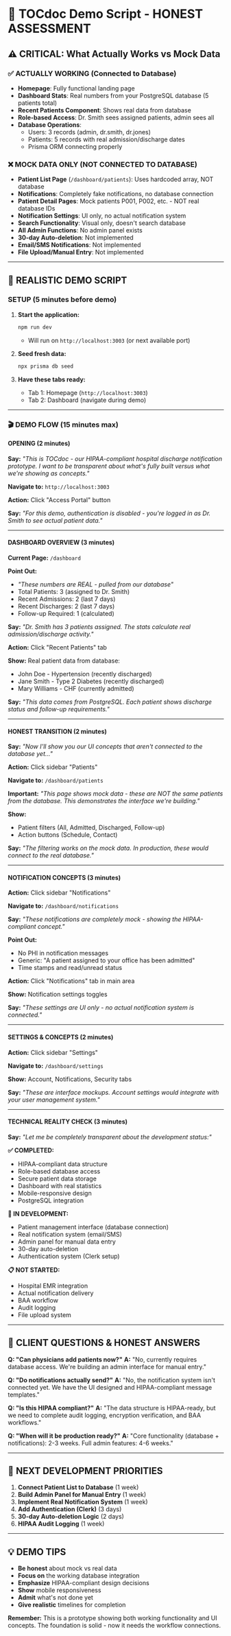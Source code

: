 # 🎯 TOCdoc Demo Script - **HONEST ASSESSMENT**

## ⚠️ **CRITICAL: What Actually Works vs Mock Data**

### ✅ **ACTUALLY WORKING (Connected to Database)**
- **Homepage**: Fully functional landing page
- **Dashboard Stats**: Real numbers from your PostgreSQL database (5 patients total)
- **Recent Patients Component**: Shows real data from database
- **Role-based Access**: Dr. Smith sees assigned patients, admin sees all
- **Database Operations**: 
  - Users: 3 records (admin, dr.smith, dr.jones)
  - Patients: 5 records with real admission/discharge dates
  - Prisma ORM connecting properly

### ❌ **MOCK DATA ONLY (NOT CONNECTED TO DATABASE)**
- **Patient List Page** (`/dashboard/patients`): Uses hardcoded array, NOT database
- **Notifications**: Completely fake notifications, no database connection
- **Patient Detail Pages**: Mock patients P001, P002, etc. - NOT real database IDs
- **Notification Settings**: UI only, no actual notification system
- **Search Functionality**: Visual only, doesn't search database
- **All Admin Functions**: No admin panel exists
- **30-day Auto-deletion**: Not implemented
- **Email/SMS Notifications**: Not implemented
- **File Upload/Manual Entry**: Not implemented

---

## 🎯 **REALISTIC DEMO SCRIPT**

### **SETUP (5 minutes before demo)**

1. **Start the application:**
   ```bash
   npm run dev
   ```
   - Will run on `http://localhost:3003` (or next available port)

2. **Seed fresh data:**
   ```bash
   npx prisma db seed
   ```

3. **Have these tabs ready:**
   - Tab 1: Homepage (`http://localhost:3003`)
   - Tab 2: Dashboard (navigate during demo)

---

### **🎬 DEMO FLOW (15 minutes max)**

#### **OPENING (2 minutes)**
**Say:** *"This is TOCdoc - our HIPAA-compliant hospital discharge notification prototype. I want to be transparent about what's fully built versus what we're showing as concepts."*

**Navigate to:** `http://localhost:3003`

**Action:** Click "Access Portal" button

**Say:** *"For this demo, authentication is disabled - you're logged in as Dr. Smith to see actual patient data."*

---

#### **DASHBOARD OVERVIEW (3 minutes)**

**Current Page:** `/dashboard`

**Point Out:** 
- *"These numbers are REAL - pulled from our database"*
- Total Patients: 3 (assigned to Dr. Smith)
- Recent Admissions: 2 (last 7 days)
- Recent Discharges: 2 (last 7 days)
- Follow-up Required: 1 (calculated)

**Say:** *"Dr. Smith has 3 patients assigned. The stats calculate real admission/discharge activity."*

**Action:** Click "Recent Patients" tab

**Show:** Real patient data from database:
- John Doe - Hypertension (recently discharged)
- Jane Smith - Type 2 Diabetes (recently discharged) 
- Mary Williams - CHF (currently admitted)

**Say:** *"This data comes from PostgreSQL. Each patient shows discharge status and follow-up requirements."*

---

#### **HONEST TRANSITION (2 minutes)**

**Say:** *"Now I'll show you our UI concepts that aren't connected to the database yet..."*

**Action:** Click sidebar "Patients"

**Navigate to:** `/dashboard/patients`

**Important:** *"This page shows mock data - these are NOT the same patients from the database. This demonstrates the interface we're building."*

**Show:** 
- Patient filters (All, Admitted, Discharged, Follow-up)
- Action buttons (Schedule, Contact)

**Say:** *"The filtering works on the mock data. In production, these would connect to the real database."*

---

#### **NOTIFICATION CONCEPTS (3 minutes)**

**Action:** Click sidebar "Notifications"

**Navigate to:** `/dashboard/notifications`

**Say:** *"These notifications are completely mock - showing the HIPAA-compliant concept."*

**Point Out:**
- No PHI in notification messages
- Generic: "A patient assigned to your office has been admitted"
- Time stamps and read/unread status

**Action:** Click "Notifications" tab in main area

**Show:** Notification settings toggles

**Say:** *"These settings are UI only - no actual notification system is connected."*

---

#### **SETTINGS & CONCEPTS (2 minutes)**

**Action:** Click sidebar "Settings"

**Navigate to:** `/dashboard/settings`

**Show:** Account, Notifications, Security tabs

**Say:** *"These are interface mockups. Account settings would integrate with your user management system."*

---

#### **TECHNICAL REALITY CHECK (3 minutes)**

**Say:** *"Let me be completely transparent about the development status:"*

**✅ COMPLETED:**
- HIPAA-compliant data structure
- Role-based database access  
- Secure patient data storage
- Dashboard with real statistics
- Mobile-responsive design
- PostgreSQL integration

**🚧 IN DEVELOPMENT:**
- Patient management interface (database connection)
- Real notification system (email/SMS)
- Admin panel for manual data entry
- 30-day auto-deletion
- Authentication system (Clerk setup)

**📋 NOT STARTED:**
- Hospital EMR integration
- Actual notification delivery
- BAA workflow
- Audit logging
- File upload system

---

## 🎯 **CLIENT QUESTIONS & HONEST ANSWERS**

**Q: "Can physicians add patients now?"**
**A:** "No, currently requires database access. We're building an admin interface for manual entry."

**Q: "Do notifications actually send?"**
**A:** "No, the notification system isn't connected yet. We have the UI designed and HIPAA-compliant message templates."

**Q: "Is this HIPAA compliant?"**
**A:** "The data structure is HIPAA-ready, but we need to complete audit logging, encryption verification, and BAA workflows."

**Q: "When will it be production ready?"**
**A:** "Core functionality (database + notifications): 2-3 weeks. Full admin features: 4-6 weeks."

---

## 🔧 **NEXT DEVELOPMENT PRIORITIES**

1. **Connect Patient List to Database** (1 week)
2. **Build Admin Panel for Manual Entry** (1 week)  
3. **Implement Real Notification System** (1 week)
4. **Add Authentication (Clerk)** (3 days)
5. **30-day Auto-deletion Logic** (2 days)
6. **HIPAA Audit Logging** (1 week)

---

## 💡 **DEMO TIPS**

- **Be honest** about mock vs real data
- **Focus on** the working database integration
- **Emphasize** HIPAA-compliant design decisions
- **Show** mobile responsiveness
- **Admit** what's not done yet
- **Give realistic** timelines for completion

**Remember:** This is a prototype showing both working functionality and UI concepts. The foundation is solid - now it needs the workflow connections. 